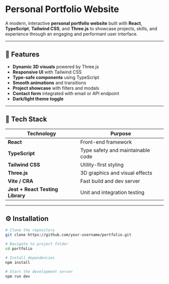 # Personal Portfolio Website

A modern, interactive **personal portfolio website** built with **React**, **TypeScript**, **Tailwind CSS**, and **Three.js** to showcase projects, skills, and experience through an engaging and performant user interface.

---

## 🚀 Features

- **Dynamic 3D visuals** powered by Three.js  
- **Responsive UI** with Tailwind CSS  
- **Type-safe components** using TypeScript  
- **Smooth animations** and transitions  
- **Project showcase** with filters and modals  
- **Contact form** integrated with email or API endpoint  
- **Dark/light theme toggle**

---

## 🧰 Tech Stack

| Technology | Purpose |
|-------------|----------|
| **React** | Front-end framework |
| **TypeScript** | Type safety and maintainable code |
| **Tailwind CSS** | Utility-first styling |
| **Three.js** | 3D graphics and visual effects |
| **Vite / CRA** | Fast build and dev server |
| **Jest + React Testing Library** | Unit and integration testing |

---

## ⚙️ Installation

```bash
# Clone the repository
git clone https://github.com/your-username/portfolio.git

# Navigate to project folder
cd portfolio

# Install dependencies
npm install

# Start the development server
npm run dev

